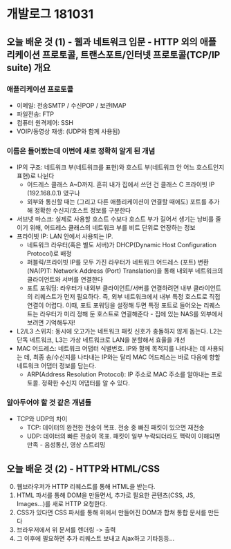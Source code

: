 # 개발로그 181031

## 오늘 배운 것 (1) - 웹과 네트워크 입문 - HTTP 외의 애플리케이션 프로토콜, 트랜스포트/인터넷 프로토콜(TCP/IP suite) 개요

### 애플리케이션 프로토콜
- 이메일: 전송SMTP / 수신POP / 보관IMAP
- 파일전송: FTP
- 컴퓨터 원격제어: SSH
- VOIP/동영상 재생: (UDP와 함께 사용됨)

### 이름은 들어봤는데 이번에 새로 정확히 알게 된 개념
- IP의 구조: 네트워크 부(네트워크를 표현)와 호스트 부(네트워크 안 어느 호스트인지 표현)로 나뉜다
  * 어드레스 클래스 A~D까지. 흔히 내가 집에서 쓰던 건 클래스 C 프라이빗 IP (192.168.0.1) 였구나
  * 외부와 통신할 때는 (그리고 다른 애플리케이션이 연결할 때에도) 포트를 추가해 정확한 수신지/호스트 정보를 구분한다
- 서브넷 마스크: 실제로 사용할 호스트 수보다 호스트 부가 길어서 생기는 낭비를 줄이기 위해, 어드레스 클래스의 네트워크 부를 비트 단위로 연장하는 정보
- 프라이빗 IP: LAN 안에서 사용되는 IP. 
  * 네트워크 라우터(혹은 별도 서버)가 DHCP(Dynamic Host Configuration Protocol)로 배정
  * 퍼블릭/프라이빗 IP를 모두 가진 라우터가 네트워크 어드레스 (포트) 변환(NA(P)T: Network Address (Port) Translation)을 통해 내외부 네트워크의 클라이언트와 서버를 연결한다
  * 포트 포워딩: 라우터가 내외부 클라이언트/서버를 연결하려면 내부 클라이언트의 리퀘스트가 먼저 필요하다. 즉, 외부 네트워크에서 내부 특정 호스트로 직접 연결이 어렵다. 이때, 포트 포워딩을 설정해 두면 특정 포트로 들어오는 리퀘스트는 라우터가 미리 정해 둔 호스트로 연결해준다 - 집에 있는 NAS를 외부에서 보려면 기억해두자!
- L2/L3 스위치: 동시에 오고가는 네트워크 패킷 신호가 충돌하지 않게 돕는다. L2는 단독 네트워크, L3는 가상 네트워크로 LAN을 분할해서 효율을 개선
- MAC 어드레스: 네트워크 어댑터 식별번호. IP와 함께 목적지를 나타내는 데 사용되는 데, 최종 송/수신지를 나타내는 IP와는 달리 MAC 어드레스는 바로 다음에 향할 네트워크 어댑터 정보를 담는다.
  * ARP(Address Resolution Protocol): IP 주소로 MAC 주소를 알아내는 프로토콜. 정확한 수신지 어댑터를 알 수 있다.

### 알아두어야 할 것 같은 개념들
- TCP와 UDP의 차이
  * TCP: 데이터의 완전한 전송이 목표. 전송 중 빠진 패킷이 있으면 재전송
  * UDP: 데이터의 빠른 전송이 목표. 패킷이 일부 누락되더라도 맥락이 이해되면 만족 - 음성통신, 영상 스트리밍

## 오늘 배운 것 (2) - HTTP와 HTML/CSS
0. 웹브라우저가 HTTP 리퀘스트를 통해 HTML을 받는다.
1. HTML 파서를 통해 DOM을 만들면서, 추가로 필요한 콘텐츠(CSS, JS, Images...)를 새로 HTTP 요청한다.
2. CSS가 있다면 CSS 파서를 통해 위에서 만들어진 DOM과 합쳐 통합 문서를 만든다
3. 브라우저에서 위 문서를 렌더링 -> 출력
4. 그 이후에 필요하면 추가 리퀘스트 보내고 Ajax하고 기타등등...